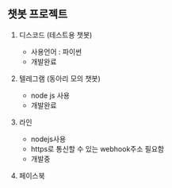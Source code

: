 ## 챗봇 프로젝트

1. 디스코드 (테스트용 챗봇) 
   - 사용언어 : 파이썬
   - 개발완료

2. 텔레그램 (동아리 모의 챗봇)
   - node js 사용
   - 개발완료

3. 라인
   - nodejs사용
   - https로 통신할 수 있는 webhook주소 필요함
   - 개발중
4. 페이스북